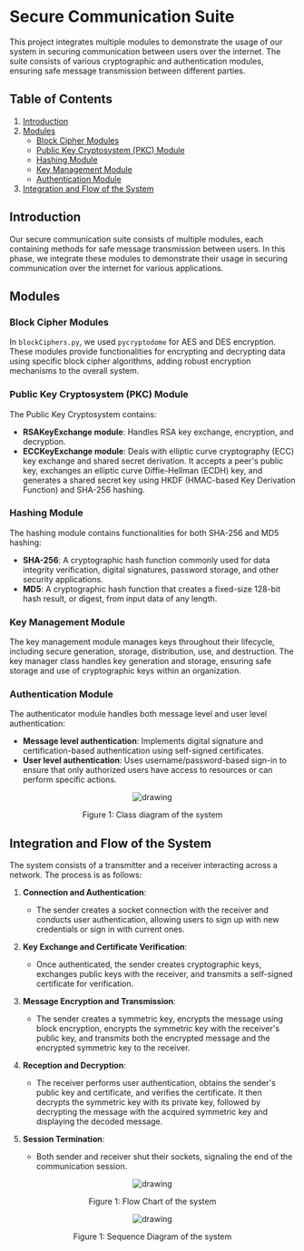 # Secure Communication Suite

This project integrates multiple modules to demonstrate the usage of our system in securing communication between users over the internet. The suite consists of various cryptographic and authentication modules, ensuring safe message transmission between different parties.

## Table of Contents

1. [Introduction](#introduction)
2. [Modules](#modules)
   - [Block Cipher Modules](#block-cipher-modules)
   - [Public Key Cryptosystem (PKC) Module](#public-key-cryptosystem-pkc-module)
   - [Hashing Module](#hashing-module)
   - [Key Management Module](#key-management-module)
   - [Authentication Module](#authentication-module)
3. [Integration and Flow of the System](#integration-and-flow-of-the-system)

## Introduction

Our secure communication suite consists of multiple modules, each containing methods for safe message transmission between users. In this phase, we integrate these modules to demonstrate their usage in securing communication over the internet for various applications.

## Modules

### Block Cipher Modules

In `blockCiphers.py`, we used `pycryptodome` for AES and DES encryption. These modules provide functionalities for encrypting and decrypting data using specific block cipher algorithms, adding robust encryption mechanisms to the overall system.

### Public Key Cryptosystem (PKC) Module

The Public Key Cryptosystem contains:

- **RSAKeyExchange module**: Handles RSA key exchange, encryption, and decryption.
- **ECCKeyExchange module**: Deals with elliptic curve cryptography (ECC) key exchange and shared secret derivation. It accepts a peer's public key, exchanges an elliptic curve Diffie-Hellman (ECDH) key, and generates a shared secret key using HKDF (HMAC-based Key Derivation Function) and SHA-256 hashing.

### Hashing Module

The hashing module contains functionalities for both SHA-256 and MD5 hashing:

- **SHA-256**: A cryptographic hash function commonly used for data integrity verification, digital signatures, password storage, and other security applications.
- **MD5**: A cryptographic hash function that creates a fixed-size 128-bit hash result, or digest, from input data of any length.

### Key Management Module

The key management module manages keys throughout their lifecycle, including secure generation, storage, distribution, use, and destruction. The key manager class handles key generation and storage, ensuring safe storage and use of cryptographic keys within an organization.

### Authentication Module

The authenticator module handles both message level and user level authentication:

- **Message level authentication**: Implements digital signature and certification-based authentication using self-signed certificates.
- **User level authentication**: Uses username/password-based sign-in to ensure that only authorized users have access to resources or can perform specific actions.

<p align="center">
<img src="class.png" alt="drawing" />
</p>
<p align = "center">
Figure 1: Class diagram of the system
</p>

## Integration and Flow of the System

The system consists of a transmitter and a receiver interacting across a network. The process is as follows:

1. **Connection and Authentication**:
   - The sender creates a socket connection with the receiver and conducts user authentication, allowing users to sign up with new credentials or sign in with current ones.

2. **Key Exchange and Certificate Verification**:
   - Once authenticated, the sender creates cryptographic keys, exchanges public keys with the receiver, and transmits a self-signed certificate for verification.

3. **Message Encryption and Transmission**:
   - The sender creates a symmetric key, encrypts the message using block encryption, encrypts the symmetric key with the receiver's public key, and transmits both the encrypted message and the encrypted symmetric key to the receiver.

4. **Reception and Decryption**:
   - The receiver performs user authentication, obtains the sender's public key and certificate, and verifies the certificate. It then decrypts the symmetric key with its private key, followed by decrypting the message with the acquired symmetric key and displaying the decoded message.

5. **Session Termination**:
   - Both sender and receiver shut their sockets, signaling the end of the communication session.

<p align="center">
<img src="flow.png" alt="drawing" />
</p>
<p align = "center">
Figure 1: Flow Chart of the system
</p>


<p align="center">
<img src="seq.png" alt="drawing" />
</p>
<p align = "center">
Figure 1: Sequence Diagram of the system
</p>
